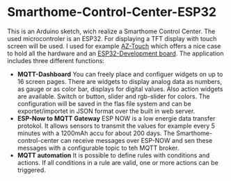 # Smarthome-Control-Center-ESP32
This is an Arduino sketch, wich realize a Smarthome Control Center. The used microcontroler is an ESP32. For displaying a TFT display with touch screen will be used. I used for example [AZ-Touch](https://www.az-delivery.de/products/az-touch-wandgehauseset-mit-2-8-zoll-touchscreen-fur-esp8266-und-esp32) which offers a nice case to hold all the hardware and an [ESP32-Development board](https://az-delivery.myshopify.com/products/esp32-developmentboard).
The application includes three different functions:
* **MQTT-Dashboard** You can freely place and configuer widgets on up to 16 screen pages. There are widgets to display analog data as numbers, as gauge or as color bar, displays for digital values. Also action widgets are available. Switch or button,  slider and rgb-slider for colors. The configuration will be saved in the flas file system and can be exportet/importet in JSON format over the built in web server.
* **ESP-Now to MQTT Gateway** ESP NOW is a low energie data transfer protokol. It allows sensors to transmit the values for example every 5 minutes with a 1200mAh accu for about 200 days. The Smarthome-control-center can receive messages over ESP-NOW and sen these messages with a configurable topic to teh MQTT broker.
* **MQTT automation** It is possible to define rules with conditions and actions. If all conditions in a rule are valid, one or more actions can be triggered.
